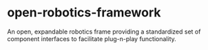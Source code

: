 # open-robotics-framework
An open, expandable robotics frame providing a standardized set of component interfaces to facilitate plug-n-play functionality.
